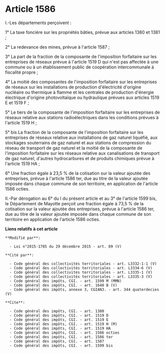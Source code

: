 # Article 1586

I.-Les départements perçoivent : 

1° La taxe foncière sur les propriétés bâties, prévue aux articles 1380 et 1381 ; 

2° La redevance des mines, prévue à l'article 1587 ; 

3° La part de la fraction de la composante de l'imposition forfaitaire sur les entreprises de réseaux prévue à l'article 1519
D qui n'est pas affectée à une commune ou à un établissement public de coopération intercommunale à fiscalité propre ; 

4° La moitié des composantes de l'imposition forfaitaire sur les entreprises de réseaux sur les installations de production
d'électricité d'origine nucléaire ou thermique à flamme et les centrales de production d'énergie électrique d'origine
photovoltaïque ou hydraulique prévues aux articles 1519 E et 1519 F ; 

5° Le tiers de la composante de l'imposition forfaitaire sur les entreprises de réseaux relative aux stations
radioélectriques dans les conditions prévues à l'article 1519 H ; 

5° bis La fraction de la composante de l'imposition forfaitaire sur les entreprises de réseaux relative aux installations de
gaz naturel liquéfié, aux stockages souterrains de gaz naturel et aux stations de compression du réseau de transport de gaz
naturel et la moitié de la composante de l'imposition forfaitaire sur les réseaux relative aux canalisations de transport de
gaz naturel, d'autres hydrocarbures et de produits chimiques prévue à l'article 1519 HA ; 

6° Une fraction égale à 23,5 % de la cotisation sur la valeur ajoutée des entreprises, prévue à l'article 1586 ter, due au
titre de la valeur ajoutée imposée dans chaque commune de son territoire, en application de l'article 1586 octies. 

II.-Par dérogation au 6° du I du présent article et au 3° de l'article 1599 bis, le Département de Mayotte perçoit une
fraction égale à 73,5 % de la cotisation sur la valeur ajoutée des entreprises, prévue à l'article 1586 ter, due au titre de
la valeur ajoutée imposée dans chaque commune de son territoire en application de l'article 1586 octies.

**Liens relatifs à cet article**

	**Modifié par**:

	  - Loi n°2015-1785 du 29 décembre 2015 - art. 89 (V)

	**Cité par**:

	  - Code général des collectivités territoriales - art. L3332-1-1 (V)
	  - Code général des collectivités territoriales - art. L3334-6 (V)
	  - Code général des collectivités territoriales - art. L3335-1 (V)
	  - Code général des collectivités territoriales - art. L3335-3 (V)
	  - Code général des impôts, CGI. - art. 1599 M (MMN)
	  - Code général des impôts, CGI. - art. 1640 B (V)
	  - Code général des impôts, annexe 3, CGIAN3. - art. 344 quaterdecies (V)

	**Cite**:

	  - Code général des impôts, CGI. - art. 1380
	  - Code général des impôts, CGI. - art. 1519 D
	  - Code général des impôts, CGI. - art. 1519 E
	  - Code général des impôts, CGI. - art. 1519 H (M)
	  - Code général des impôts, CGI. - art. 1519 HA
	  - Code général des impôts, CGI. - art. 1586 octies
	  - Code général des impôts, CGI. - art. 1586 ter
	  - Code général des impôts, CGI. - art. 1587
	  - Code général des impôts, CGI. - art. 1599 bis

